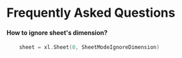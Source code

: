 # Frequently Asked Questions

#### How to ignore sheet's dimension?
```go
	sheet = xl.Sheet(0, SheetModeIgnoreDimension)
```
